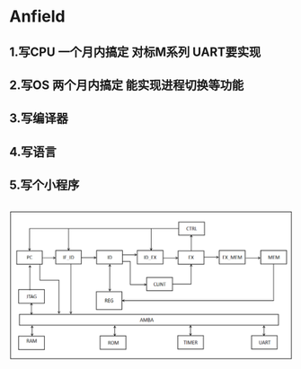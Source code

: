 # Anfield
## 1.写CPU 一个月内搞定 对标M系列 UART要实现
## 2.写OS  两个月内搞定 能实现进程切换等功能
## 3.写编译器
## 4.写语言
## 5.写个小程序
## ![Balotelli 框图](https://github.com/ZhouK9864/Anfield/blob/main/%E6%A1%86%E5%9B%BE.png)
